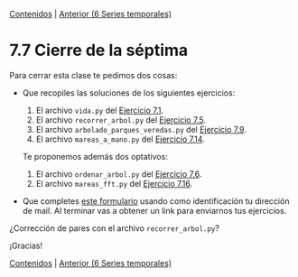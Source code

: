 [Contenidos](../Contenidos.md) \| [Anterior (6 Series temporales)](05_Series_Temporales2.md)

# 7.7 Cierre de la séptima

Para cerrar esta clase te pedimos dos cosas:
* Que recopiles las soluciones de los siguientes ejercicios:

  1. El archivo `vida.py` del [Ejercicio 7.1](../07_datetime_SO_Pandas_sns/01_Fechas.md#ejercicio-71-segundos-vividos).
  2. El archivo  `recorrer_arbol.py` del [Ejercicio 7.5](../07_datetime_SO_Pandas_sns/03_Ordenando_archivos.md#ejercicio-75-recorrer-el-arbol-de-archivos).
  3. El archivo  `arbolado_parques_veredas.py` del [Ejercicio 7.9](../07_datetime_SO_Pandas_sns/04_Pandas.md#ejercicio-79-comparando-especies-en-parques-y-en-veredas).
  4. El archivo  `mareas_a_mano.py` del [Ejercicio 7.14](../07_datetime_SO_Pandas_sns/05_Series_Temporales2.md#ejercicio-714).

  Te proponemos además dos optativos:
  1. El archivo  `ordenar_arbol.py` del [Ejercicio 7.6](../07_datetime_SO_Pandas_sns/03_Ordenando_archivos.md#ejercicio-76-ordenar-el-arbol-de-archivos-optativo).
  2. El archivo  `mareas_fft.py` del [Ejercicio 7.16](../07_datetime_SO_Pandas_sns/05_Series_Temporales2.md#ejercicio-716-otros-puertos).
 
* Que completes [este formulario](https://docs.google.com/forms/d/1LmeHVZqiEznUUD7FjhTbi6eRQFzvb8Er4dOF3mOy9oo) usando como identificación tu dirección de mail.  Al terminar vas a obtener un link para enviarnos tus ejercicios. 

¿Corrección de pares con el archivo `recorrer_arbol.py`?

¡Gracias! 




[Contenidos](../Contenidos.md) \| [Anterior (6 Series temporales)](05_Series_Temporales2.md)

